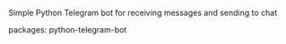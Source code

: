 Simple Python Telegram bot for receiving messages and sending to chat

packages: python-telegram-bot